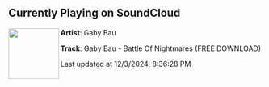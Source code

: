 ## Currently Playing on SoundCloud

[<img align="left" width="100" src="https://i1.sndcdn.com/artworks-CK8GwvCp4qymILMF-LrYwwg-t500x500.png">](https://soundcloud.com/highcaliberrecs/gaby-bau-battle-of-nightmares)

**Artist**: Gaby Bau 

**Track**: Gaby Bau - Battle Of Nightmares (FREE DOWNLOAD)

Last updated at 12/3/2024, 8:36:28 PM
